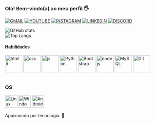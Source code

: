 ### Olá! Bem-vindo(a) ao meu perfil 🖐️ <br>
[![GMAIL](https://img.shields.io/badge/Gmail-D14836?style=for-the-badge&logo=gmail&logoColor=white)](richardmatheusf80@gmail.com)
[![YOUTUBE](https://img.shields.io/badge/YouTube-FF0000?style=for-the-badge&logo=youtube&logoColor=white)](https://www.youtube.com/channel/UCWN_G1VmIP2LIFn2_2I_7ZA)
[![INSTAGRAM](https://img.shields.io/badge/Instagram-E4405F?style=for-the-badge&logo=instagram&logoColor=white)](https://www.instagram.com/richard.mttw/)
[![LINKEDIN](https://img.shields.io/badge/LinkedIn-0077B5?style=for-the-badge&logo=linkedin&logoColor=white)](https://www.linkedin.com/in/richard-matheus-farias-440626235)
[![DISCORD](https://img.shields.io/badge/Discord-7289DA?style=for-the-badge&logo=discord&logoColor=white
)]()

![GitHub stats](https://github-readme-stats.vercel.app/api?username=RichardMatth&show_icons=true&theme=tokyonight&count_private=false)<br>
![Top Langs](https://github-readme-stats.vercel.app/api/top-langs/?username=RichardMatth&layout=compact&theme=tokyonight)

#### Habilidades
<div style="display: inline_block">
  <img align="center" alt="html5" src="https://cdn.jsdelivr.net/gh/devicons/devicon/icons/html5/html5-original.svg" width="56" height="56"/>
  <img align="center" alt="css" src="https://cdn.jsdelivr.net/gh/devicons/devicon/icons/css3/css3-original.svg" width="56" height="56"/>
  <img align="center" alt="js" src="https://cdn.jsdelivr.net/gh/devicons/devicon/icons/javascript/javascript-original.svg" width="56" height="56"/>
  <img align="center" alt="Python" src="https://cdn.jsdelivr.net/gh/devicons/devicon/icons/python/python-original.svg" width="56" height="56"/>
  <img align="center" alt="Bootstrap" src="https://cdn.jsdelivr.net/gh/devicons/devicon/icons/bootstrap/bootstrap-original.svg" width="56" height="56">
  <img align="center" alt="nodejs" src="https://cdn.jsdelivr.net/gh/devicons/devicon/icons/nodejs/nodejs-original.svg" width="56" height="56"/>
  <img align="center" alt="MySQL" src="https://cdn.jsdelivr.net/gh/devicons/devicon/icons/mysql/mysql-original-wordmark.svg" width="56" height="56"/>
  <img align="center" alt="Git" src="https://cdn.jsdelivr.net/gh/devicons/devicon/icons/git/git-original.svg" width="56" height="56"/>
</div><br/>

### OS
<div style="display: inline_block">
  <img align="center" alt="Linux" src="https://cdn.jsdelivr.net/gh/devicons/devicon/icons/linux/linux-original.svg" width="40" height="40"/>
  <img align="center" alt="Windows" src="https://cdn.jsdelivr.net/gh/devicons/devicon/icons/windows8/windows8-original.svg" width="40" height="40"/>
  <img align="center" alt="Android" src="https://cdn.jsdelivr.net/gh/devicons/devicon/icons/android/android-original.svg" width="40" height="40" />
</div>
<br>
Apaixonado por tecnologia. 💓

